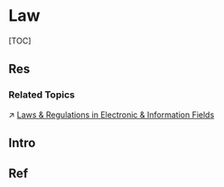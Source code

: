 # Law

[TOC]



## Res
### Related Topics
↗ [Laws & Regulations in Electronic & Information Fields](../../CS/🗺%20CS%20Overview/Laws%20&%20Regulations%20in%20Electronic%20&%20Information%20Fields/Laws%20&%20Regulations%20in%20Electronic%20&%20Information%20Fields.md)



## Intro



## Ref
[英美法系和大陆法系有哪些区别？ - 参考人员的回答 - 知乎]: https://www.zhihu.com/question/21717298/answer/1214476617

[英美法系 | wikipedia]: https://zh.wikipedia.org/wiki/%E8%8B%B1%E7%BE%8E%E6%B3%95%E7%B3%BB#%E6%99%AE%E9%80%9A%E6%B3%95%E7%9A%84%E7%89%B9%E9%BB%9E
